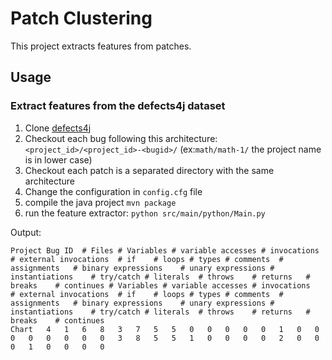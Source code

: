 # Patch Clustering

This project extracts features from patches.

## Usage

### Extract features from the defects4j dataset
1. Clone [defects4j](https://github.com/rjust/defects4j)
2. Checkout each bug following this architecture: `<project_id>/<project_id>-<bugid>/` (ex:`math/math-1/` the project name is in lower case)
3. Checkout each patch is a separated directory with the same architecture
4. Change the configuration in `config.cfg` file
5. compile the java project `mvn package`
6. run the feature extractor: `python src/main/python/Main.py`

Output:
```csv
Project	Bug ID	# Files	# Variables	# variable accesses	# invocations	# external invocations	# if	# loops	# types	# comments	# assignments	# binary expressions	# unary expressions	# instantiations	# try/catch	# literals	# throws	# returns	# breaks	# continues	# Variables	# variable accesses	# invocations	# external invocations	# if	# loops	# types	# comments	# assignments	# binary expressions	# unary expressions	# instantiations	# try/catch	# literals	# throws	# returns	# breaks	# continues	
Chart	4	1	6	8	3	7	5	5	0	0	0	0	0	1	0	0	0	0	0	0	0	0	3	8	5	5	1	0	0	0	0	2	0	0	0	1	0	0	0	0	
```
    